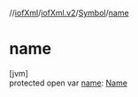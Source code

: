 //[iofXml](../../../index.md)/[iofXml.v2](../index.md)/[Symbol](index.md)/[name](name.md)

# name

[jvm]\
protected open var [name](name.md): [Name](../-name/index.md)
